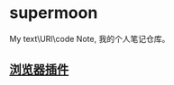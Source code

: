 # supermoon
My text\URl\code Note, 我的个人笔记仓库。


## [浏览器插件](https://github.com/supermoon-plus/supermoon/blob/main/%E6%B5%8F%E8%A7%88%E5%99%A8%E6%8F%92%E4%BB%B6.md)
